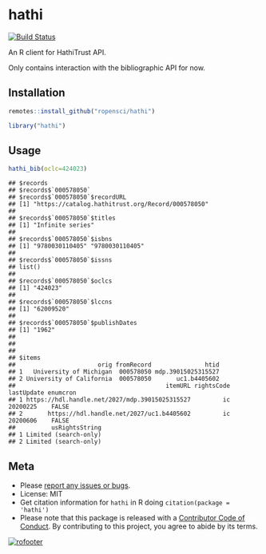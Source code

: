 hathi
=======

[![Build Status](https://api.travis-ci.org/ropensci/hathi.png)](https://travis-ci.org/ropensci/hathi)

An R client for HathiTrust API.

Only contains interaction with the bibliographic API for now.

## Installation


```r
remotes::install_github("ropensci/hathi")
```


```r
library("hathi")
```

## Usage


```r
hathi_bib(oclc=424023)
```

```
## $records
## $records$`000578050`
## $records$`000578050`$recordURL
## [1] "https://catalog.hathitrust.org/Record/000578050"
## 
## $records$`000578050`$titles
## [1] "Infinite series"
## 
## $records$`000578050`$isbns
## [1] "9780030110405" "9780030110405"
## 
## $records$`000578050`$issns
## list()
## 
## $records$`000578050`$oclcs
## [1] "424023"
## 
## $records$`000578050`$lccns
## [1] "62009520"
## 
## $records$`000578050`$publishDates
## [1] "1962"
## 
## 
## 
## $items
##                       orig fromRecord               htid
## 1   University of Michigan  000578050 mdp.39015025315527
## 2 University of California  000578050       uc1.b4405602
##                                          itemURL rightsCode lastUpdate enumcron
## 1 https://hdl.handle.net/2027/mdp.39015025315527         ic   20200225    FALSE
## 2       https://hdl.handle.net/2027/uc1.b4405602         ic   20200606    FALSE
##          usRightsString
## 1 Limited (search-only)
## 2 Limited (search-only)
```

## Meta

* Please [report any issues or bugs](https://github.com/ropensci/hathi/issues).
* License: MIT
* Get citation information for `hathi` in R doing `citation(package = 'hathi')`
* Please note that this package is released with a [Contributor Code of Conduct](https://ropensci.org/code-of-conduct/). By contributing to this project, you agree to abide by its terms.


[![rofooter](https://ropensci.org/public_images/github_footer.png)](https://ropensci.org)

[tut]: http://ropensci.org/tutorials/hathi.html
